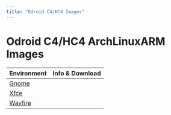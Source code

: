 ```yaml
---
title: "Odroid C4/HC4 Images"
---
```


# Odroid C4/HC4 ArchLinuxARM Images

<table
	id="table-disk-images"
	class="table table-sm table-hover table-responsive-xl"
	data-toggle="table"
>
	<thead>
		<tr>
			<th data-field="name" data-sortable="true">Environment</th>
			<th>Info &amp; Download</th>
		</tr>
	</thead>
	<tbody>
		<tr>
			<td>
				<a title="details about this environment" href="/env/gnome">
					Gnome
				</a>
			</td>
			<td>
				<a href="/images/odroidc4/gnome" title="details about this image">
					<i class="fas fa-info-circle"></i>
				</a>
				<a
					target="_blank"
					href="https://mega.nz/file/WFlAFRYZ#qznp4Kjn74fimAlb_NMI3RvOD4bKFD7RiIkm1QAbA2o"
				>
					<i class="fas fa-download"></i>
				</a>
			</td>
		</tr>
		<tr>
			<td>
				<a title="details about this environment" href="/env/xfce">
					Xfce
				</a>
			</td>
			<td>
				<a href="/images/odroidc4/xfce" title="details about this image">
					<i class="fas fa-info-circle"></i>
				</a>
				<a
					target="_blank"
					href="https://mega.nz/file/3M92mD5K#IeP0HTWSM3Ditp_E6CUDsRoX__P_APOFk4EvE_GUIxA"
				>
					<i class="fas fa-download"></i>
				</a>
			</td>
		</tr>
		<tr>
			<td>
				<a title="details about this environment" href="/env/wayfire">
					Wayfire
				</a>
			</td>
			<td>
				<a href="/images/odroidc4/wayfire" title="details about this image">
					<i class="fas fa-info-circle"></i>
				</a>
				<a
					target="_blank"
					href="https://mega.nz/file/CRll2KjB#0tSyAjs-2a2JZ7oF2XgZIjD1JjF41UT3uLDPKxIyvEY"
				>
					<i class="fas fa-download"></i>
				</a>
			</td>
		</tr>
	</tbody>
</table>
